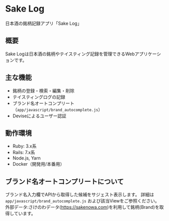 
# Sake Log

日本酒の銘柄記録アプリ「Sake Log」

## 概要
Sake Logは日本酒の銘柄やテイスティング記録を管理できるWebアプリケーションです。

## 主な機能
- 銘柄の登録・検索・編集・削除
- テイスティングログの記録
- ブランド名オートコンプリート（`app/javascript/brand_autocomplete.js`）
- Deviseによるユーザー認証

## 動作環境
- Ruby: 3.x系
- Rails: 7.x系
- Node.js, Yarn
- Docker（開発用/本番用）

## ブランド名オートコンプリートについて
ブランド名入力欄でAPIから取得した候補をサジェスト表示します。
詳細は `app/javascript/brand_autocomplete.js` および該当Viewをご参照ください。
外部データ:さけのわデータ(https://sakenowa.com)を利用して銘柄(Brand)を取得しています。
